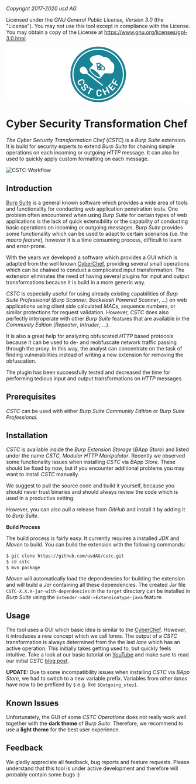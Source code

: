 *Copyright 2017-2020 usd AG*

Licensed under the *GNU General Public License, Version 3.0* (the "License"). You may not use this tool except in compliance with the License.
You may obtain a copy of the License at https://www.gnu.org/licenses/gpl-3.0.html

![CSTC](media/CSTC_White_Smaller.png)

# Cyber Security Transformation Chef

*The Cyber Security Transformation Chef* (*CSTC*) is a *Burp Suite* extension. It is build for security experts to
extend *Burp Suite* for chaining simple operations on each incoming or outgoing *HTTP* message.
It can also be used to quickly apply custom formatting on each message.

![CSTC-Workflow](media/CSTC_Workflow.gif)

## Introduction

[Burp Suite](https://portswigger.net/) is a general known software which provides
a wide area of tools and functionality for conducting web application penetration
tests. One problem often encountered when using *Burp Suite* for certain types of
web applications is the lack of quick extensibility or the capability
of conducting basic operations on incoming or outgoing messages.
*Burp Suite* provides some functionality which can be used to adapt to certain scenarios
(i.e. the *macro feature*), however it is a time consuming process, difficult to learn and error-prone.

With the years we developed a software which provides a GUI which is adapted from the well known
[CyberChef](https://gchq.github.io/CyberChef/), providing several small operations which can be chained
to conduct a complicated input transformation. The extension eliminates
the need of having several plugins for input and output transformations because it is build in a more generic way.

*CSTC* is especially useful for using already existing capabilities of *Burp Suite Professional* (*Burp Scanner*, *Backslash Powered Scanner*, ...)
on web applications using client side calculated *MACs*, sequence numbers, or similar protections for request validation.
However, *CSTC* does also perfectly interoperate with other *Burp Suite* features that are available in the *Community Edition* (*Repeater*, *Intruder*, ...).

It is also a great help for analyzing obfuscated *HTTP* based protocols because it can be used to de- and reobfuscate network traffic
passing through the proxy. In this way, the analyst can concentrate on the task of finding vulnerabilities
instead of writing a new extension for removing the obfuscation.

The plugin has been successfully tested and decreased the time for performing tedious input and output transformations on *HTTP* messages.

## Prerequisites

*CSTC* can be used with either *Burp Suite Community Edition* or *Burp Suite Professional*.

## Installation

*CSTC* is available inside the *Burp Extension Storage* (*BApp Store*) and listed under the name *CSTC, Modular HTTP Manipulator*. 
Recently we observed some functionality issues when installing *CSTC* via *BApp Store*. These should be fixed by now, but if you 
encounter additional problems you may want to install *CSTC* manually.

We suggest to pull the source code and build it yourself, because you should never trust binaries
and should always review the code which is used in a productive setting.

However, you can also pull a release from *GitHub* and install it by adding it to *Burp Suite*.

**Build Process**

The build process is fairly easy. It currently requires a installed *JDK* and *Maven* to build.
You can build the extension with the following commands:

```
$ git clone https://github.com/usdAG/cstc.git
$ cd cstc
$ mvn package
```

*Maven* will automatically load the dependencies for building the extension and will build
a *Jar* containing all these dependencies. The created Jar file ``CSTC-X.X.X-jar-with-dependencies`` in the ``target`` directory can be 
installed in *Burp Suite* using the ``Extender->Add->Extensiontype-java`` feature.

## Usage

The tool uses a GUI which basic idea is similar to the [CyberChef](https://gchq.github.io/CyberChef/). However, it introduces
a new concept which we call *lanes*. The output of a *CSTC* transformation is always determined
from the the last *lane* which has an active operation. This initially takes getting used to, but quickly feels intuitive.
Take a look at our basic tutorial on [YouTube](https://www.youtube.com/watch?v=BUXvWfb_YWU) and make sure to read our initial
*CSTC* [blog post](https://herolab.usd.de/news-cyber-security-transformation-chef/).

**UPDATE:** Due to some incompatibility issues when installing *CSTC* via *BApp Store*, we had to switch to a new variable prefix.
Variables from other *lanes* have now to be prefixed by ``$`` e.g. like ``$Outgoing_step1``.


## Known Issues

Unfortunately, the GUI of some *CSTC Operations* does not really work well together with the **dark theme** of *Burp Suite*. Therefore,
we recommend to use a **light theme** for the best user experience.

## Feedback

We gladly appreciate all feedback, bug reports and feature requests.
Please understand that this tool is under active development and therefore will
probably contain some bugs :)
